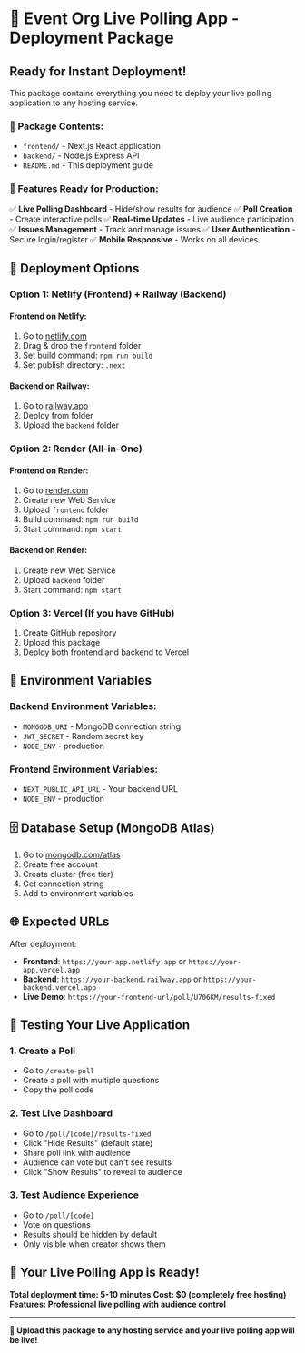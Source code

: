 # 🚀 Event Org Live Polling App - Deployment Package

## Ready for Instant Deployment!

This package contains everything you need to deploy your live polling application to any hosting service.

### 📁 Package Contents:
- `frontend/` - Next.js React application
- `backend/` - Node.js Express API
- `README.md` - This deployment guide

### 🎯 Features Ready for Production:
✅ **Live Polling Dashboard** - Hide/show results for audience
✅ **Poll Creation** - Create interactive polls
✅ **Real-time Updates** - Live audience participation
✅ **Issues Management** - Track and manage issues
✅ **User Authentication** - Secure login/register
✅ **Mobile Responsive** - Works on all devices

## 🚀 Deployment Options

### Option 1: Netlify (Frontend) + Railway (Backend)

#### Frontend on Netlify:
1. Go to [netlify.com](https://netlify.com)
2. Drag & drop the `frontend` folder
3. Set build command: `npm run build`
4. Set publish directory: `.next`

#### Backend on Railway:
1. Go to [railway.app](https://railway.app)
2. Deploy from folder
3. Upload the `backend` folder

### Option 2: Render (All-in-One)

#### Frontend on Render:
1. Go to [render.com](https://render.com)
2. Create new Web Service
3. Upload `frontend` folder
4. Build command: `npm run build`
5. Start command: `npm start`

#### Backend on Render:
1. Create new Web Service
2. Upload `backend` folder
3. Start command: `npm start`

### Option 3: Vercel (If you have GitHub)

1. Create GitHub repository
2. Upload this package
3. Deploy both frontend and backend to Vercel

## 🔧 Environment Variables

### Backend Environment Variables:
- `MONGODB_URI` - MongoDB connection string
- `JWT_SECRET` - Random secret key
- `NODE_ENV` - production

### Frontend Environment Variables:
- `NEXT_PUBLIC_API_URL` - Your backend URL
- `NODE_ENV` - production

## 🗄️ Database Setup (MongoDB Atlas)

1. Go to [mongodb.com/atlas](https://mongodb.com/atlas)
2. Create free account
3. Create cluster (free tier)
4. Get connection string
5. Add to environment variables

## 🌐 Expected URLs

After deployment:
- **Frontend**: `https://your-app.netlify.app` or `https://your-app.vercel.app`
- **Backend**: `https://your-backend.railway.app` or `https://your-backend.vercel.app`
- **Live Demo**: `https://your-frontend-url/poll/U706KM/results-fixed`

## 🧪 Testing Your Live Application

### 1. Create a Poll
- Go to `/create-poll`
- Create a poll with multiple questions
- Copy the poll code

### 2. Test Live Dashboard
- Go to `/poll/[code]/results-fixed`
- Click "Hide Results" (default state)
- Share poll link with audience
- Audience can vote but can't see results
- Click "Show Results" to reveal to audience

### 3. Test Audience Experience
- Go to `/poll/[code]`
- Vote on questions
- Results should be hidden by default
- Only visible when creator shows them

## 🎉 Your Live Polling App is Ready!

**Total deployment time: 5-10 minutes**
**Cost: $0 (completely free hosting)**
**Features: Professional live polling with audience control**

---

**🚀 Upload this package to any hosting service and your live polling app will be live!**
